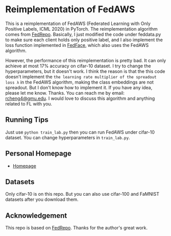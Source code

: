 # Reimplementation of FedAWS 
This is a reimplementation of FedAWS (Federated Learning with Only Positive Labels, ICML 2020) in PyTorch. 
The reimplementation algorithm comes from [FedRepo](https://github.com/lxcnju/FedRepo).
Basically, I just modified the code under feddata.py to make sure each client holds only positive label, 
and I also implement the loss function implemented in [FedFace](https://github.com/illidanlab/fedface/blob/main/source/FedAwS.py), which also uses the FedAWS algorithm.

However, the performance of this reimplementation is pretty bad. It can only achieve at most 17% accuracy on cifar-10 dataset.
I try to change the hyperparameters, but it doesn't work. I think the reason is that the this code doesn't implement the
`the learning rate multiplier of the spreadout loss λ` in the FedAWS algorithm, making the  class embeddings are not spreadout.
But I don't know how to implement it. If you have any idea, please let me know. Thanks.
You can reach me by email: rcheng4@gmu.edu. I would love to discuss this algorithm and anything related to FL with you.


## Running Tips
Just use `python train_lab.py` then you can run FedAWS under cifar-10 dataset.
You can change hyperparameters in `train_lab.py`.



## Personal Homepage
  * [Homepage](https://felixshing.github.io/)



## Datasets
Only cifar-10 is on this repo. But you can also use cifar-100 and FaMNIST datasets after you download them.

## Acknowledgement
This repo is based on [FedRepo](https://github.com/lxcnju/FedRepo). Thanks for the author's great work.
